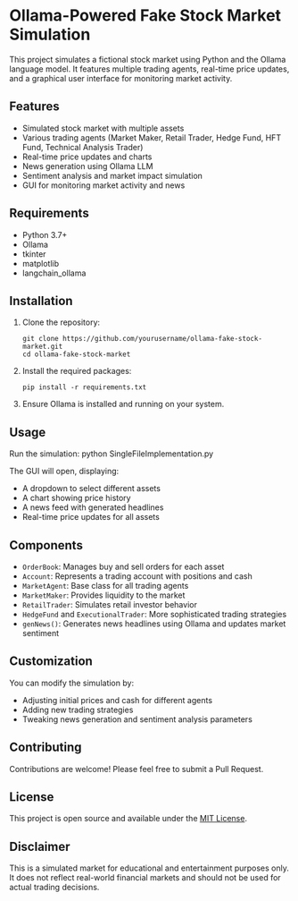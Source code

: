 # Ollama-Powered Fake Stock Market Simulation

This project simulates a fictional stock market using Python and the Ollama language model. It features multiple trading agents, real-time price updates, and a graphical user interface for monitoring market activity.

## Features

- Simulated stock market with multiple assets
- Various trading agents (Market Maker, Retail Trader, Hedge Fund, HFT Fund, Technical Analysis Trader)
- Real-time price updates and charts
- News generation using Ollama LLM
- Sentiment analysis and market impact simulation
- GUI for monitoring market activity and news

## Requirements

- Python 3.7+
- Ollama
- tkinter
- matplotlib
- langchain_ollama

## Installation

1. Clone the repository:
   ```
   git clone https://github.com/yourusername/ollama-fake-stock-market.git
   cd ollama-fake-stock-market
   ```

2. Install the required packages:
   ```
   pip install -r requirements.txt
   ```

3. Ensure Ollama is installed and running on your system.

## Usage

Run the simulation:
python SingleFileImplementation.py


The GUI will open, displaying:
- A dropdown to select different assets
- A chart showing price history
- A news feed with generated headlines
- Real-time price updates for all assets

## Components

- `OrderBook`: Manages buy and sell orders for each asset
- `Account`: Represents a trading account with positions and cash
- `MarketAgent`: Base class for all trading agents
- `MarketMaker`: Provides liquidity to the market
- `RetailTrader`: Simulates retail investor behavior
- `HedgeFund` and `ExecutionalTrader`: More sophisticated trading strategies
- `genNews()`: Generates news headlines using Ollama and updates market sentiment

## Customization

You can modify the simulation by:
- Adjusting initial prices and cash for different agents
- Adding new trading strategies
- Tweaking news generation and sentiment analysis parameters

## Contributing

Contributions are welcome! Please feel free to submit a Pull Request.

## License

This project is open source and available under the [MIT License](LICENSE).

## Disclaimer

This is a simulated market for educational and entertainment purposes only. It does not reflect real-world financial markets and should not be used for actual trading decisions.
